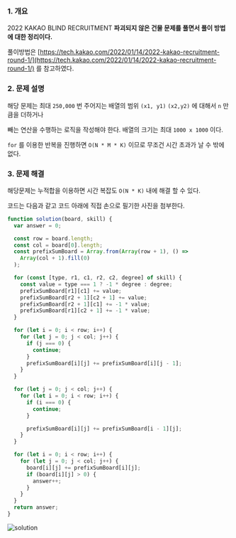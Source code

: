 ### 1. 개요

2022 KAKAO BLIND RECRUITMENT **파괴되지 않은 건물 문제를 풀면서 풀이 방법에 대한 정리이다.**

풀이방법은 [https://tech.kakao.com/2022/01/14/2022-kakao-recruitment-round-1/](https://tech.kakao.com/2022/01/14/2022-kakao-recruitment-round-1/) 를 참고하였다.

### 2. 문제 설명

해당 문제는 최대 `250,000` 번 주어지는 배열의 범위 `(x1, y1)` `(x2,y2)` 에 대해서 `n` 만큼을 더하거나

빼는 연산을 수행하는 로직을 작성해야 한다. 배열의 크기는 최대 `1000 x 1000` 이다.

`for` 를 이용한 반복을 진행하면 `O(N * M * K)` 이므로 무조건 시간 초과가 날 수 밖에 없다.

### 3. 문제 해결

해당문제는 누적합을 이용하면 시간 복잡도 `O(N * K)` 내에 해결 할 수 있다.

코드는 다음과 같고 코드 아래에 직접 손으로 필기한 사진을 첨부한다.

```jsx
function solution(board, skill) {
  var answer = 0;

  const row = board.length;
  const col = board[0].length;
  const prefixSumBoard = Array.from(Array(row + 1), () =>
    Array(col + 1).fill(0)
  );

  for (const [type, r1, c1, r2, c2, degree] of skill) {
    const value = type === 1 ? -1 * degree : degree;
    prefixSumBoard[r1][c1] += value;
    prefixSumBoard[r2 + 1][c2 + 1] += value;
    prefixSumBoard[r2 + 1][c1] += -1 * value;
    prefixSumBoard[r1][c2 + 1] += -1 * value;
  }

  for (let i = 0; i < row; i++) {
    for (let j = 0; j < col; j++) {
      if (j === 0) {
        continue;
      }
      prefixSumBoard[i][j] += prefixSumBoard[i][j - 1];
    }
  }

  for (let j = 0; j < col; j++) {
    for (let i = 0; i < row; i++) {
      if (i === 0) {
        continue;
      }

      prefixSumBoard[i][j] += prefixSumBoard[i - 1][j];
    }
  }

  for (let i = 0; i < row; i++) {
    for (let j = 0; j < col; j++) {
      board[i][j] += prefixSumBoard[i][j];
      if (board[i][j] > 0) {
        answer++;
      }
    }
  }
  return answer;
}
```

![solution](https://user-images.githubusercontent.com/46440898/217145027-e39f04ab-2c38-4880-92b6-224868a5649d.jpeg)

